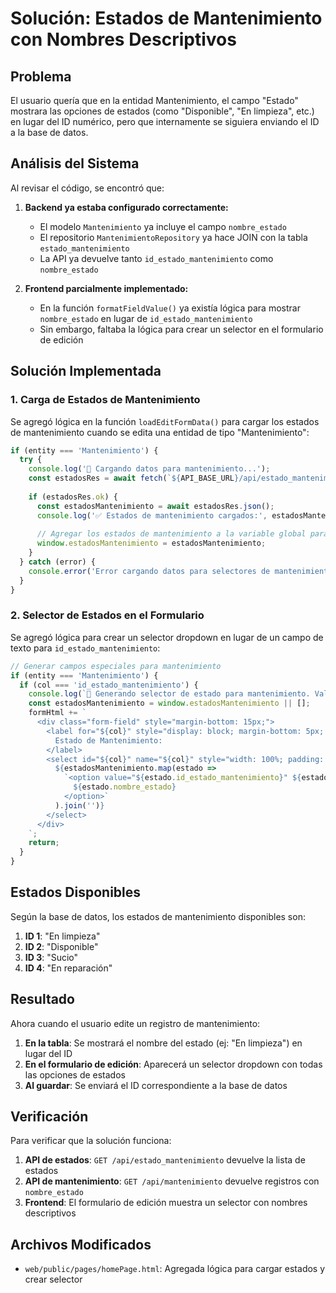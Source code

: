 # Solución: Estados de Mantenimiento con Nombres Descriptivos

## Problema
El usuario quería que en la entidad Mantenimiento, el campo "Estado" mostrara las opciones de estados (como "Disponible", "En limpieza", etc.) en lugar del ID numérico, pero que internamente se siguiera enviando el ID a la base de datos.

## Análisis del Sistema
Al revisar el código, se encontró que:

1. **Backend ya estaba configurado correctamente:**
   - El modelo `Mantenimiento` ya incluye el campo `nombre_estado`
   - El repositorio `MantenimientoRepository` ya hace JOIN con la tabla `estado_mantenimiento`
   - La API ya devuelve tanto `id_estado_mantenimiento` como `nombre_estado`

2. **Frontend parcialmente implementado:**
   - En la función `formatFieldValue()` ya existía lógica para mostrar `nombre_estado` en lugar de `id_estado_mantenimiento`
   - Sin embargo, faltaba la lógica para crear un selector en el formulario de edición

## Solución Implementada

### 1. Carga de Estados de Mantenimiento
Se agregó lógica en la función `loadEditFormData()` para cargar los estados de mantenimiento cuando se edita una entidad de tipo "Mantenimiento":

```javascript
if (entity === 'Mantenimiento') {
  try {
    console.log('🔄 Cargando datos para mantenimiento...');
    const estadosRes = await fetch(`${API_BASE_URL}/api/estado_mantenimiento`);
    
    if (estadosRes.ok) {
      const estadosMantenimiento = await estadosRes.json();
      console.log('✅ Estados de mantenimiento cargados:', estadosMantenimiento);
      
      // Agregar los estados de mantenimiento a la variable global para usarlos en el formulario
      window.estadosMantenimiento = estadosMantenimiento;
    }
  } catch (error) {
    console.error('Error cargando datos para selectores de mantenimiento:', error);
  }
}
```

### 2. Selector de Estados en el Formulario
Se agregó lógica para crear un selector dropdown en lugar de un campo de texto para `id_estado_mantenimiento`:

```javascript
// Generar campos especiales para mantenimiento
if (entity === 'Mantenimiento') {
  if (col === 'id_estado_mantenimiento') {
    console.log(`🎯 Generando selector de estado para mantenimiento. Valor actual: ${value}`);
    const estadosMantenimiento = window.estadosMantenimiento || [];
    formHtml += `
      <div class="form-field" style="margin-bottom: 15px;">
        <label for="${col}" style="display: block; margin-bottom: 5px; font-weight: 600; color: #333;">
          Estado de Mantenimiento:
        </label>
        <select id="${col}" name="${col}" style="width: 100%; padding: 8px; border: 1px solid #ddd; border-radius: 4px;">
          ${estadosMantenimiento.map(estado => 
            `<option value="${estado.id_estado_mantenimiento}" ${estado.id_estado_mantenimiento == value ? 'selected' : ''}>
              ${estado.nombre_estado}
            </option>`
          ).join('')}
        </select>
      </div>
    `;
    return;
  }
}
```

## Estados Disponibles
Según la base de datos, los estados de mantenimiento disponibles son:

1. **ID 1**: "En limpieza"
2. **ID 2**: "Disponible" 
3. **ID 3**: "Sucio"
4. **ID 4**: "En reparación"

## Resultado
Ahora cuando el usuario edite un registro de mantenimiento:

1. **En la tabla**: Se mostrará el nombre del estado (ej: "En limpieza") en lugar del ID
2. **En el formulario de edición**: Aparecerá un selector dropdown con todas las opciones de estados
3. **Al guardar**: Se enviará el ID correspondiente a la base de datos

## Verificación
Para verificar que la solución funciona:

1. **API de estados**: `GET /api/estado_mantenimiento` devuelve la lista de estados
2. **API de mantenimiento**: `GET /api/mantenimiento` devuelve registros con `nombre_estado`
3. **Frontend**: El formulario de edición muestra un selector con nombres descriptivos

## Archivos Modificados
- `web/public/pages/homePage.html`: Agregada lógica para cargar estados y crear selector 